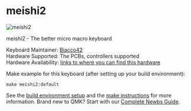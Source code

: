 # meishi2

![meishi2](https://i.imgur.com/lG5iI3m.jpg)

meishi2 - The better micro macro keyboard

Keyboard Maintainer: [Biacco42](https://github.com/Biacco42)  
Hardware Supported: The PCBs, controllers supported  
Hardware Availability: [links to where you can find this hardware](https://github.com/Biacco42/meishi2)

Make example for this keyboard (after setting up your build environment):

    make meishi2:default

See the [build environment setup](https://docs.qmk.fm/#/getting_started_build_tools) and the [make instructions](https://docs.qmk.fm/#/getting_started_make_guide) for more information. Brand new to QMK? Start with our [Complete Newbs Guide](https://docs.qmk.fm/#/newbs).

